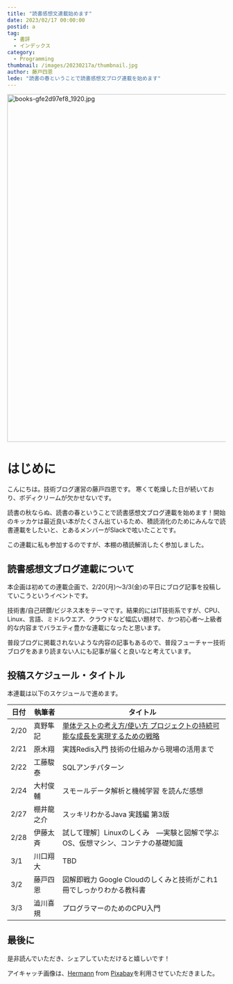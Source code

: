 ```yaml
---
title: "読書感想文連載始めます"
date: 2023/02/17 00:00:00
postid: a
tag:
  - 書評
  - インデックス
category:
  - Programming
thumbnail: /images/20230217a/thumbnail.jpg
author: 藤戸四恩
lede: "読書の春ということで読書感想文ブログ連載を始めます"
---
```

<img src="/images/20230217a/books-gfe2d97ef8_1920.jpg" alt="books-gfe2d97ef8_1920.jpg" width="1200" height="800" loading="lazy">

# はじめに

こんにちは。技術ブログ運営の藤戸四恩です。
寒くて乾燥した日が続いており、ボディクリームが欠かせないです。

読書の秋ならぬ、読書の春ということで読書感想文ブログ連載を始めます！開始のキッカケは最近良い本がたくさん出ているため、積読消化のためにみんなで読書連載をしたいと、とあるメンバーがSlackで呟いたことです。


この連載に私も参加するのですが、本棚の積読解消したく参加しました。

## 読書感想文ブログ連載について

本企画は初めての連載企画で、2/20(月)～3/3(金)の平日にブログ記事を投稿していこうというイベントです。

技術書/自己研鑽/ビジネス本をテーマです。結果的にはIT技術系ですが、CPU、Linux、言語、ミドルウエア、クラウドなど幅広い題材で、かつ初心者～上級者的な内容までバラエティ豊かな連載になったと思います。

普段ブログに掲載されないような内容の記事もあるので、普段フューチャー技術ブログをあまり読まない人にも記事が届くと良いなと考えています。

## 投稿スケジュール・タイトル

本連載は以下のスケジュールで進めます。

|日付|執筆者|タイトル|
|----|----|----|
|2/20|真野隼記|[単体テストの考え方/使い方 プロジェクトの持続可能な成長を実現するための戦略](/articles/20230220a/)|
|2/21|原木翔|実践Redis入門 技術の仕組みから現場の活用まで|
|2/22|工藤駿泰|SQLアンチパターン|
|2/24|大村俊輔|スモールデータ解析と機械学習 を読んだ感想|
|2/27|棚井龍之介|スッキリわかるJava 実践編 第3版|
|2/28|伊藤太斉|試して理解］Linuxのしくみ　―実験と図解で学ぶOS、仮想マシン、コンテナの基礎知識|
|3/1|川口翔大|TBD|
|3/2|藤戸四恩|図解即戦力 Google Cloudのしくみと技術がこれ1冊でしっかりわかる教科書|
|3/3|澁川喜規|プログラマーのためのCPU入門|

## 最後に

是非読んでいただき、シェアしていただけると嬉しいです！

アイキャッチ画像は、[Hermann](https://pixabay.com/ja/users/hermann-130146/) from [Pixabay](https://pixabay.com/ja/)を利用させていただきました。

